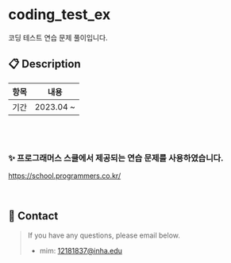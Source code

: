 # coding_test_ex
코딩 테스트 연습 문제 풀이입니다.
<br>

## 📋 Description

| 항목          | 내용                                                      |
| ------------- | --------------------------------------------------------- |
| 기간          | 2023.04 ~                            |

<br>

<br>

### ✨ 프로그래머스 스쿨에서 제공되는 연습 문제를 사용하였습니다.
https://school.programmers.co.kr/

<br>

## 📝 Contact

> If you have any questions, please email below. <br>
>
> - mim: 12181837@inha.edu

